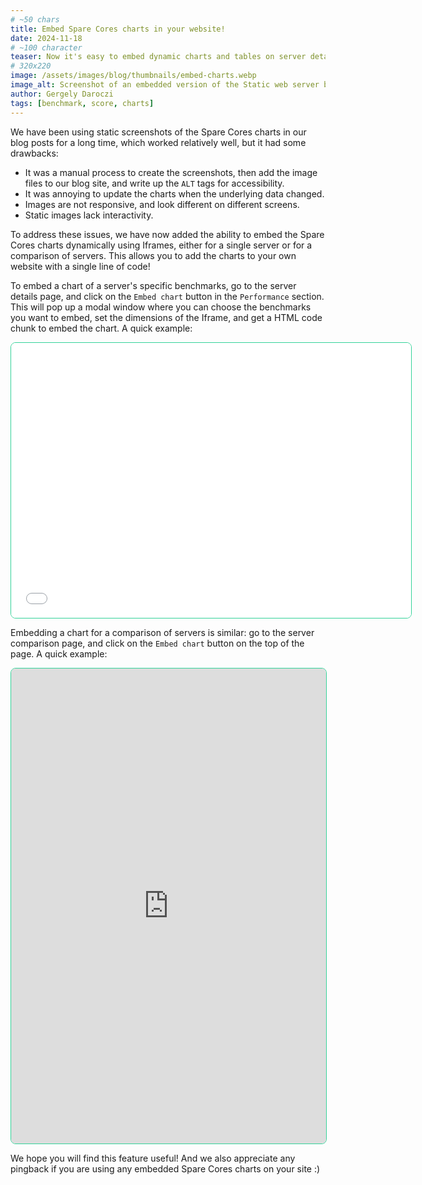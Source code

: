 ```yaml
---
# ~50 chars
title: Embed Spare Cores charts in your website!
date: 2024-11-18
# ~100 character
teaser: Now it's easy to embed dynamic charts and tables on server details or multiple server comparisons via Iframes.
# 320x220
image: /assets/images/blog/thumbnails/embed-charts.webp
image_alt: Screenshot of an embedded version of the Static web server benchmarks of an Azure instance.
author: Gergely Daroczi
tags: [benchmark, score, charts]
---
```


We have been using static screenshots of the Spare Cores charts in our blog posts for a long time, which worked relatively well, but it had some drawbacks:

- It was a manual process to create the screenshots, then add the image files to our blog site, and write up the `ALT` tags for accessibility.
- It was annoying to update the charts when the underlying data changed.
- Images are not responsive, and look different on different screens.
- Static images lack interactivity.

To address these issues, we have now added the ability to embed the Spare Cores charts dynamically using Iframes, either for a single server or for a comparison of servers. This allows you to add the charts to your own website with a single line of code!

To embed a chart of a server's specific benchmarks, go to the server details page, and click on the `Embed chart` button in the `Performance` section. This will pop up a modal window where you can choose the benchmarks you want to embed, set the dimensions of the Iframe, and get a HTML code chunk to embed the chart. A quick example:

<iframe 
 src="/embed/server/azure/Standard_DC16s_v3/static_web" 
 style="height: 440px; width: 640px; border: 1px solid #34d399; border-radius: 8px; min-height: 400px">
</iframe>

Embedding a chart for a comparison of servers is similar: go to the server comparison page, and click on the `Embed chart` button on the top of the page. A quick example:

<iframe 
 src="http://localhost:4200/embed/compare/geekbench_multi?instances=W3sidmVuZG9yIjoiYXdzIiwic2VydmVyIjoibTdhLjR4bGFyZ2UifSx7InZlbmRvciI6ImdjcCIsInNlcnZlciI6InQyZC1zdGFuZGFyZC0xNiJ9LHsidmVuZG9yIjoiYXp1cmUiLCJzZXJ2ZXIiOiJTdGFuZGFyZF9EMTZwc192NiJ9LHsidmVuZG9yIjoiYXp1cmUiLCJzZXJ2ZXIiOiJTdGFuZGFyZF9EQzE2c192MyJ9LHsidmVuZG9yIjoiaGNsb3VkIiwic2VydmVyIjoiY2F4NDEifSx7InZlbmRvciI6ImdjcCIsInNlcnZlciI6InQyYS1zdGFuZGFyZC0xNiJ9LHsidmVuZG9yIjoiYXdzIiwic2VydmVyIjoibThnLjR4bGFyZ2UifV0=" 
 style="height: 760px; width: 100%; border: 1px solid #34d399; border-radius: 8px; min-height: 600px">
</iframe>

We hope you will find this feature useful! And we also appreciate any pingback if you are using any embedded Spare Cores charts on your site :)
